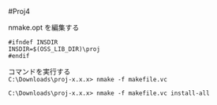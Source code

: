#Proj4

nmake.opt を編集する  
```
#ifndef INSDIR
INSDIR=$(OSS_LIB_DIR)\proj
#endif
```

コマンドを実行する  
`C:\Downloads\proj-x.x.x> nmake -f makefile.vc`

`C:\Downloads\proj-x.x.x> nmake -f makefile.vc install-all`


